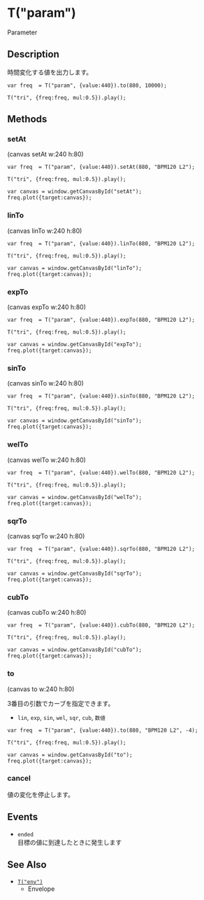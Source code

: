 T("param")
==========
Parameter

## Description ##

時間変化する値を出力します。


```timbre
var freq  = T("param", {value:440}).to(880, 10000);

T("tri", {freq:freq, mul:0.5}).play();
```

## Methods ##
### setAt ##

(canvas setAt w:240 h:80)

```timbre
var freq  = T("param", {value:440}).setAt(880, "BPM120 L2");

T("tri", {freq:freq, mul:0.5}).play();

var canvas = window.getCanvasById("setAt");
freq.plot({target:canvas});
```

### linTo ###

(canvas linTo w:240 h:80)

```timbre
var freq  = T("param", {value:440}).linTo(880, "BPM120 L2");

T("tri", {freq:freq, mul:0.5}).play();

var canvas = window.getCanvasById("linTo");
freq.plot({target:canvas});
```

### expTo ###

(canvas expTo w:240 h:80)

```timbre
var freq  = T("param", {value:440}).expTo(880, "BPM120 L2");

T("tri", {freq:freq, mul:0.5}).play();

var canvas = window.getCanvasById("expTo");
freq.plot({target:canvas});
```

### sinTo ###

(canvas sinTo w:240 h:80)

```timbre
var freq  = T("param", {value:440}).sinTo(880, "BPM120 L2");

T("tri", {freq:freq, mul:0.5}).play();

var canvas = window.getCanvasById("sinTo");
freq.plot({target:canvas});
```

### welTo ###

(canvas welTo w:240 h:80)

```timbre
var freq  = T("param", {value:440}).welTo(880, "BPM120 L2");

T("tri", {freq:freq, mul:0.5}).play();

var canvas = window.getCanvasById("welTo");
freq.plot({target:canvas});
```

### sqrTo ###

(canvas sqrTo w:240 h:80)

```timbre
var freq  = T("param", {value:440}).sqrTo(880, "BPM120 L2");

T("tri", {freq:freq, mul:0.5}).play();

var canvas = window.getCanvasById("sqrTo");
freq.plot({target:canvas});
```

### cubTo ###

(canvas cubTo w:240 h:80)

```timbre
var freq  = T("param", {value:440}).cubTo(880, "BPM120 L2");

T("tri", {freq:freq, mul:0.5}).play();

var canvas = window.getCanvasById("cubTo");
freq.plot({target:canvas});
```

### to ###

(canvas to w:240 h:80)

3番目の引数でカーブを指定できます。

- `lin`, `exp`, `sin`, `wel`, `sqr`, `cub`, `数値`

```timbre
var freq  = T("param", {value:440}).to(880, "BPM120 L2", -4);

T("tri", {freq:freq, mul:0.5}).play();

var canvas = window.getCanvasById("to");
freq.plot({target:canvas});
```

### cancel ##

値の変化を停止します。


## Events ##
- `ended`  
  目標の値に到達したときに発生します
  
## See Also ##
- [`T("env")`](./R-env.html)
  - Envelope
